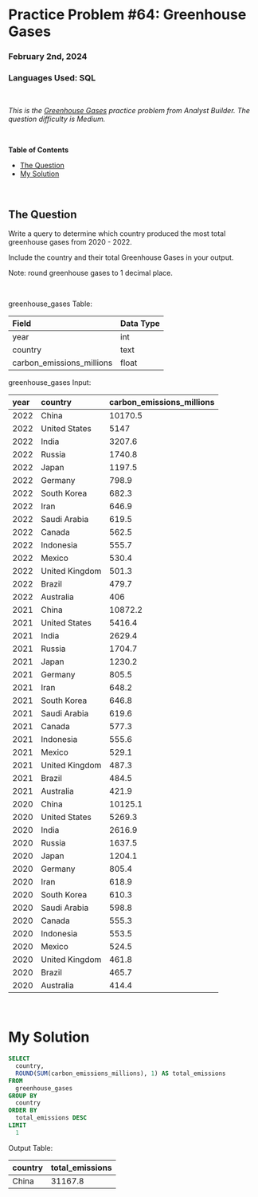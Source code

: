 # **Practice Problem #64: Greenhouse Gases**
### February 2nd, 2024
### Languages Used: SQL

<br>

*This is the [Greenhouse Gases](https://www.analystbuilder.com/questions/greenhouse-gases-JUvPk) practice problem from Analyst Builder. The question difficulty is Medium.*

<br>

**Table of Contents**

-   [The Question](#the-question)
-   [My Solution](#my-solution)
  
<br>

## The Question

Write a query to determine which country produced the most total greenhouse gases from 2020 - 2022.

Include the country and their total Greenhouse Gases in your output.

Note: round greenhouse gases to 1 decimal place.

<br>

greenhouse_gases Table:

| Field                     | Data Type |
| :------------------------ | :-------- |
| year                      | int       |
| country                   | text      |
| carbon_emissions_millions | float     |

greenhouse_gases Input:

| year | country        | carbon_emissions_millions |
| :--- | :------------- | :------------------------ |
| 2022 | China          | 10170.5                   |
| 2022 | United States  | 5147                      |
| 2022 | India          | 3207.6                    |
| 2022 | Russia         | 1740.8                    |
| 2022 | Japan          | 1197.5                    |
| 2022 | Germany        | 798.9                     |
| 2022 | South Korea    | 682.3                     |
| 2022 | Iran           | 646.9                     |
| 2022 | Saudi Arabia   | 619.5                     |
| 2022 | Canada         | 562.5                     |
| 2022 | Indonesia      | 555.7                     |
| 2022 | Mexico         | 530.4                     |
| 2022 | United Kingdom | 501.3                     |
| 2022 | Brazil         | 479.7                     |
| 2022 | Australia      | 406                       |
| 2021 | China          | 10872.2                   |
| 2021 | United States  | 5416.4                    |
| 2021 | India          | 2629.4                    |
| 2021 | Russia         | 1704.7                    |
| 2021 | Japan          | 1230.2                    |
| 2021 | Germany        | 805.5                     |
| 2021 | Iran           | 648.2                     |
| 2021 | South Korea    | 646.8                     |
| 2021 | Saudi Arabia   | 619.6                     |
| 2021 | Canada         | 577.3                     |
| 2021 | Indonesia      | 555.6                     |
| 2021 | Mexico         | 529.1                     |
| 2021 | United Kingdom | 487.3                     |
| 2021 | Brazil         | 484.5                     |
| 2021 | Australia      | 421.9                     |
| 2020 | China          | 10125.1                   |
| 2020 | United States  | 5269.3                    |
| 2020 | India          | 2616.9                    |
| 2020 | Russia         | 1637.5                    |
| 2020 | Japan          | 1204.1                    |
| 2020 | Germany        | 805.4                     |
| 2020 | Iran           | 618.9                     |
| 2020 | South Korea    | 610.3                     |
| 2020 | Saudi Arabia   | 598.8                     |
| 2020 | Canada         | 555.3                     |
| 2020 | Indonesia      | 553.5                     |
| 2020 | Mexico         | 524.5                     |
| 2020 | United Kingdom | 461.8                     |
| 2020 | Brazil         | 465.7                     |
| 2020 | Australia      | 414.4                     |

<br>

# My Solution

``` SQL
SELECT 
  country,
  ROUND(SUM(carbon_emissions_millions), 1) AS total_emissions
FROM 
  greenhouse_gases
GROUP BY
  country
ORDER BY
  total_emissions DESC
LIMIT
  1
```

Output Table:

| country | total_emissions |
| :------ | :-------------- |
| China   | 31167.8         |
